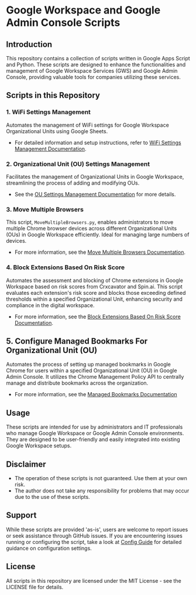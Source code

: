 
# Google Workspace and Google Admin Console Scripts

## Introduction
This repository contains a collection of scripts written in Google Apps Script and Python. These scripts are designed to enhance the functionalities and management of Google Workspace Services (GWS) and Google Admin Console, providing valuable tools for companies utilizing these services.

## Scripts in this Repository

### 1. WiFi Settings Management
Automates the management of WiFi settings for Google Workspace Organizational Units using Google Sheets.
- For detailed information and setup instructions, refer to [WiFi Settings Management Documentation](WiFi_Settings_Management_README.md).

### 2. Organizational Unit (OU) Settings Management
Facilitates the management of Organizational Units in Google Workspace, streamlining the process of adding and modifying OUs.
- See the [OU Settings Management Documentation](OU_Settings_Management_README.md) for more details.

### 3. Move Multiple Browsers
This script, `MoveMultipleBrowsers.py`, enables administrators to move multiple Chrome browser devices across different Organizational Units (OUs) in Google Workspace efficiently. Ideal for managing large numbers of devices.
- For more information, see the [Move Multiple Browsers Documentation](MoveMultipleBrowsers.md).

### 4. Block Extensions Based On Risk Score
Automates the assessment and blocking of Chrome extensions in Google Workspace based on risk scores from Crxcavator and Spin.ai. This script evaluates each extension's risk score and blocks those exceeding defined thresholds within a specified Organizational Unit, enhancing security and compliance in the digital workspace.
- For more information, see the [Block Extensions Based On Risk Score Documentation](BlockExtensionBasedOnRiskScore.md).

## 5. Configure Managed Bookmarks For Organizational Unit (OU)
Automates the process of setting up managed bookmarks in Google Chrome for users within a specified Organizational Unit (OU) in Google Admin Console. It utilizes the Chrome Management Policy API to centrally manage and distribute bookmarks across the organization.
- For more information, see the [Managed Bookmarks Documentation](ManagedBookmarks.md)



## Usage
These scripts are intended for use by administrators and IT professionals who manage Google Workspace or Google Admin Console environments. They are designed to be user-friendly and easily integrated into existing Google Workspace setups.

## Disclaimer
- The operation of these scripts is not guaranteed. Use them at your own risk.
- The author does not take any responsibility for problems that may occur due to the use of these scripts.

## Support
While these scripts are provided 'as-is', users are welcome to report issues or seek assistance through GitHub issues. 
If you are encountering issues running or configuring the script, take a look at [Config Guide](ConfigGuide.md) for detailed guidance on configuration settings.

## License
All scripts in this repository are licensed under the MIT License - see the LICENSE file for details.

